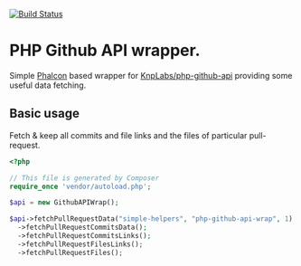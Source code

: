 [![Build Status](https://travis-ci.org/simple-helpers/php-github-api-wrap.svg)](https://travis-ci.org/simple-helpers/php-github-api-wrap)
# PHP Github API wrapper.

Simple [Phalcon](https://phalconphp.com) based wrapper for [KnpLabs/php-github-api](https://github.com/KnpLabs/php-github-api) providing some useful data fetching.

## Basic usage

Fetch & keep all commits and file links and the files of particular pull-request.
```php
<?php

// This file is generated by Composer
require_once 'vendor/autoload.php';

$api = new GithubAPIWrap();

$api->fetchPullRequestData("simple-helpers", "php-github-api-wrap", 1)
  ->fetchPullRequestCommitsData();
  ->fetchPullRequestCommitsLinks();
  ->fetchPullRequestFilesLinks();
  ->fetchPullRequestFiles();
```


